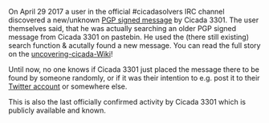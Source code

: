 On April 29 2017 a user in the official #cicadasolvers IRC channel discovered a new/unknown [PGP signed message](https://pastebin.com/yEiTHhvF) by Cicada 3301.
The user themselves said, that he was actually searching an older PGP signed message from Cicada 3301 on pastebin. He used the (there still existing) search function & acutally found a new message. You can read the full story on the [uncovering-cicada-Wiki](https://uncovering-cicada.fandom.com/wiki/PGP_Signed_Message_April_2017)!

Until now, no one knows if Cicada 3301 just placed the message there to be found by someone randomly, or if it was their intention to e.g. post it to their [Twitter account](https://twitter.com/1231507051321) or somewhere else.

This is also the last officially confirmed activity by Cicada 3301 which is publicly available and known.
